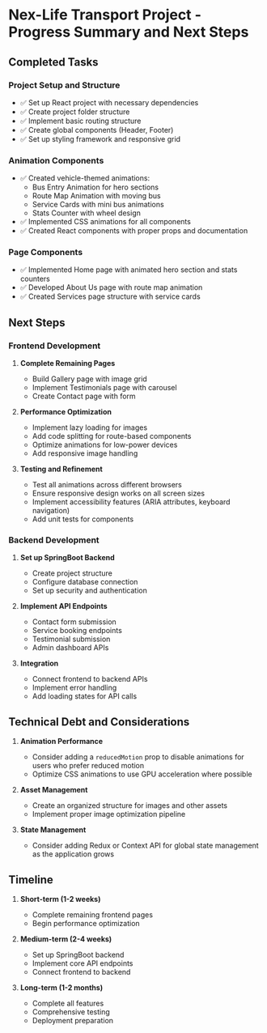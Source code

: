 # Nex-Life Transport Project - Progress Summary and Next Steps

## Completed Tasks

### Project Setup and Structure
- ✅ Set up React project with necessary dependencies
- ✅ Create project folder structure
- ✅ Implement basic routing structure
- ✅ Create global components (Header, Footer)
- ✅ Set up styling framework and responsive grid

### Animation Components
- ✅ Created vehicle-themed animations:
  - Bus Entry Animation for hero sections
  - Route Map Animation with moving bus
  - Service Cards with mini bus animations
  - Stats Counter with wheel design
- ✅ Implemented CSS animations for all components
- ✅ Created React components with proper props and documentation

### Page Components
- ✅ Implemented Home page with animated hero section and stats counters
- ✅ Developed About Us page with route map animation
- ✅ Created Services page structure with service cards

## Next Steps

### Frontend Development
1. **Complete Remaining Pages**
   - Build Gallery page with image grid
   - Implement Testimonials page with carousel
   - Create Contact page with form

2. **Performance Optimization**
   - Implement lazy loading for images
   - Add code splitting for route-based components
   - Optimize animations for low-power devices
   - Add responsive image handling

3. **Testing and Refinement**
   - Test all animations across different browsers
   - Ensure responsive design works on all screen sizes
   - Implement accessibility features (ARIA attributes, keyboard navigation)
   - Add unit tests for components

### Backend Development
1. **Set up SpringBoot Backend**
   - Create project structure
   - Configure database connection
   - Set up security and authentication

2. **Implement API Endpoints**
   - Contact form submission
   - Service booking endpoints
   - Testimonial submission
   - Admin dashboard APIs

3. **Integration**
   - Connect frontend to backend APIs
   - Implement error handling
   - Add loading states for API calls

## Technical Debt and Considerations

1. **Animation Performance**
   - Consider adding a `reducedMotion` prop to disable animations for users who prefer reduced motion
   - Optimize CSS animations to use GPU acceleration where possible

2. **Asset Management**
   - Create an organized structure for images and other assets
   - Implement proper image optimization pipeline

3. **State Management**
   - Consider adding Redux or Context API for global state management as the application grows

## Timeline

1. **Short-term (1-2 weeks)**
   - Complete remaining frontend pages
   - Begin performance optimization

2. **Medium-term (2-4 weeks)**
   - Set up SpringBoot backend
   - Implement core API endpoints
   - Connect frontend to backend

3. **Long-term (1-2 months)**
   - Complete all features
   - Comprehensive testing
   - Deployment preparation